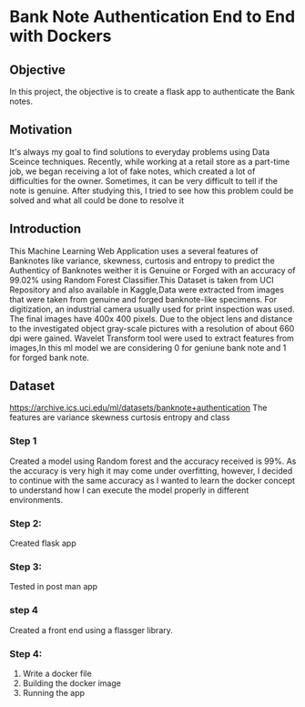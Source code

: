 # Bank Note Authentication End to End with Dockers

## Objective

In this project, the objective is to create a flask app to authenticate the Bank notes.

## Motivation

It's always my goal to find solutions to everyday problems using Data Sceince techniques. Recently, while working at a retail store as a part-time job, we began receiving a lot of fake notes, which created a lot of difficulties for the owner. Sometimes, it can be very difficult to tell if the note is genuine. After studying this, I tried to see how this problem could be solved and what all could be done to resolve it

## Introduction 

This Machine Learning Web Application uses a several features of Banknotes like variance, skewness, curtosis and entropy to predict the Authenticy of Banknotes weither it is Genuine or Forged with an accuracy of 99.02% using Random Forest Classifier.This Dataset is taken from UCI Repository and also available in Kaggle,Data were extracted from images that were taken from genuine and forged banknote-like specimens. For digitization, an industrial camera usually used for print inspection was used. The final images have 400x 400 pixels. Due to the object lens and distance to the investigated object gray-scale pictures with a resolution of about 660 dpi were gained. Wavelet Transform tool were used to extract features from images,In this ml model we are considering 0 for geniune bank note and 1 for forged bank note.
## Dataset
https://archive.ics.uci.edu/ml/datasets/banknote+authentication
The features are variance skewness curtosis entropy and class
### Step 1
Created a model using Random forest and the accuracy received is 99%. As the accuracy is very high it may come under overfitting, however, I decided to continue with the same accuracy as I wanted to learn the docker concept to understand how I can execute the model properly in different environments.
### Step 2: 
Created flask app 
### Step 3: 
Tested in post man app 
### step 4
Created a front end using a flassger library.
### Step 4: 
1) Write a docker file
2) Building the docker image
3) Running the app
